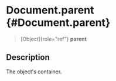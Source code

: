 Document.parent {#Document.parent}
===============

> [Object]{role="ref"} **parent**

Description
-----------

The object\'s container.
